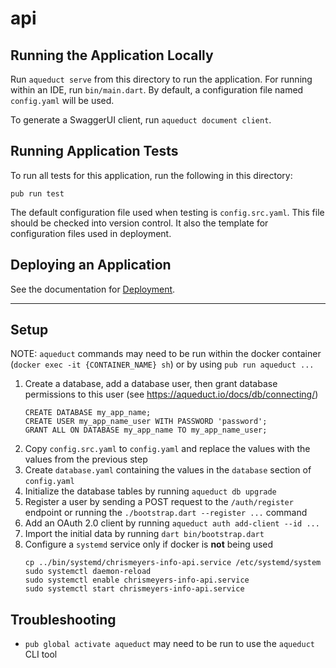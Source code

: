 # api

## Running the Application Locally

Run `aqueduct serve` from this directory to run the application. For running within an IDE, run `bin/main.dart`. By default, a configuration file named `config.yaml` will be used.

To generate a SwaggerUI client, run `aqueduct document client`.

## Running Application Tests

To run all tests for this application, run the following in this directory:

```
pub run test
```

The default configuration file used when testing is `config.src.yaml`. This file should be checked into version control. It also the template for configuration files used in deployment.

## Deploying an Application

See the documentation for [Deployment](https://aqueduct.io/docs/deploy/).

---

## Setup
NOTE: `aqueduct` commands may need to be run within the docker container (`docker exec -it {CONTAINER_NAME} sh`) or by using `pub run aqueduct ...`
1. Create a database, add a database user, then grant database permissions to this user (see https://aqueduct.io/docs/db/connecting/)
    ```
    CREATE DATABASE my_app_name;
    CREATE USER my_app_name_user WITH PASSWORD 'password';
    GRANT ALL ON DATABASE my_app_name TO my_app_name_user;
    ```
1. Copy `config.src.yaml` to `config.yaml` and replace the values with the values from the previous step
1. Create `database.yaml` containing the values in the `database` section of `config.yaml`
1. Initialize the database tables by running `aqueduct db upgrade`
1. Register a user by sending a POST request to the `/auth/register` endpoint or running the `./bootstrap.dart --register ...` command
1. Add an OAuth 2.0 client by running `aqueduct auth add-client --id ...`
1. Import the initial data by running `dart bin/bootstrap.dart`
1. Configure a `systemd` service only if docker is **not** being used
    ```
    cp ../bin/systemd/chrismeyers-info-api.service /etc/systemd/system
    sudo systemctl daemon-reload
    sudo systemctl enable chrismeyers-info-api.service
    sudo systemctl start chrismeyers-info-api.service
    ```

## Troubleshooting
- `pub global activate aqueduct` may need to be run to use the `aqueduct` CLI tool
